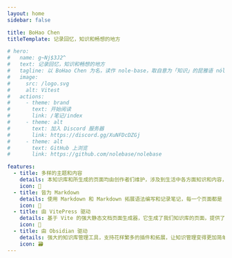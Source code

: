 ```yaml
---
layout: home
sidebar: false

title: BoHao Chen
titleTemplate: 记录回忆，知识和畅想的地方

# hero:
#   name: g~Nj$3J2^
#   text: 记录回忆，知识和畅想的地方
#   tagline: 以 BoHao Chen 为名，读作 nole-base，取自意为「知识」的昆雅语 nólë 和意为「基础」的英文 base，即「知识库」
#   image:
#     src: /logo.svg
#     alt: Vitest
#   actions:
#     - theme: brand
#       text: 开始阅读
#       link: /笔记/index
#     - theme: alt
#       text: 加入 Discord 服务器
#       link: https://discord.gg/XuNFDcDZGj
#     - theme: alt
#       text: GitHub 上浏览
#       link: https://github.com/nolebase/nolebase

features:
  - title: 多样的主题和内容
    details: 本知识库和所生成的页面均由创作者们维护，涉及到生活中各方面知识和内容，也不乏我们的回忆和畅想。
    icon: 🌈
  - title: 皆为 Markdown
    details: 使用 Markdown 和 Markdown 拓展语法编写和记录笔记，每一个页面都是 Markdown 文件。
    icon: 📃
  - title: 由 VitePress 驱动
    details: 基于 Vite 的强大静态文档页面生成器，它生成了我们知识库的页面，提供了简单易用的主题和工具。
    icon: 🚀
  - title: 由 Obsidian 驱动
    details: 强大的知识库管理工具，支持花样繁多的插件和拓展，让知识管理变得更加简单。
    icon: 🗃
---
```


<HomePage />
